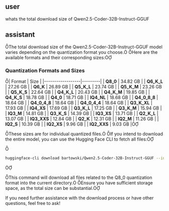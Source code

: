 ## user
whats the total download size of 
Qwen2.5-Coder-32B-Instruct-GGUF 
## assistant

The total download size of the Qwen2.5-Coder-32B-Instruct-GGUF model varies depending on the quantization format you choose. Here are the available formats and their corresponding sizes:

### Quantization Formats and Sizes

| Format           | Size    |
|------------------|---------|
| **Q8_0**         | 34.82 GB |
| **Q6_K_L**       | 27.26 GB |
| **Q6_K**         | 26.89 GB |
| **Q5_K_L**       | 23.74 GB |
| **Q5_K_M**       | 23.26 GB |
| **Q5_K_S**       | 22.64 GB |
| **Q4_K_L**       | 20.43 GB |
| **Q4_K_M**       | 19.85 GB |
| **Q4_K_S**       | 18.78 GB |
| **Q4_0**         | 18.71 GB |
| **IQ4_NL**       | 18.68 GB |
| **Q4_0_8_8**     | 18.64 GB |
| **Q4_0_4_8**     | 18.64 GB |
| **Q4_0_4_4**     | 18.64 GB |
| **Q3_K_XL**      | 17.93 GB |
| **IQ4_XS**       | 17.69 GB |
| **Q3_K_L**       | 17.25 GB |
| **Q3_K_M**       | 15.94 GB |
| **IQ3_M**        | 14.81 GB |
| **Q3_K_S**       | 14.39 GB |
| **IQ3_XS**       | 13.71 GB |
| **Q2_K_L**       | 13.07 GB |
| **IQ3_XXS**      | 12.84 GB |
| **Q2_K**         | 12.31 GB |
| **IQ2_M**        | 11.26 GB |
| **IQ2_S**        | 10.39 GB |
| **IQ2_XS**       | 9.96 GB  |
| **IQ2_XXS**      | 9.03 GB  |

These sizes are for individual quantized files. If you intend to download the entire model, you can use the Hugging Face CLI to fetch all files:


```bash
huggingface-cli download bartowski/Qwen2.5-Coder-32B-Instruct-GGUF --include "Qwen2.5-Coder-32B-Instruct-Q8_0/*" --local-dir ./
```


This command will download all files related to the Q8_0 quantization format into the current directory. Ensure you have sufficient storage space, as the total size can be substantial.

If you need further assistance with the download process or have other questions, feel free to ask! 